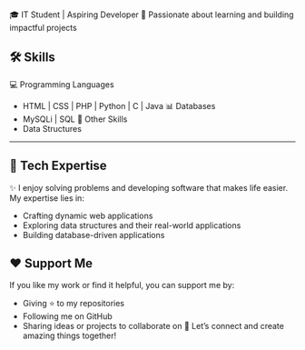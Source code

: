 🎓 IT Student | Aspiring Developer
🌟 Passionate about learning and building impactful projects

## 🛠 Skills
💻 Programming Languages
- HTML | CSS | PHP | Python | C | Java
📊 Databases
- MySQLi | SQL
🔗 Other Skills
- Data Structures

---

## 🚀 Tech Expertise
✨ I enjoy solving problems and developing software that makes life easier. My expertise lies in:

- Crafting dynamic web applications
- Exploring data structures and their real-world applications
- Building database-driven applications

## ❤️ Support Me
If you like my work or find it helpful, you can support me by:

- Giving ⭐️ to my repositories
- Following me on GitHub
- Sharing ideas or projects to collaborate on
💌 Let’s connect and create amazing things together!
